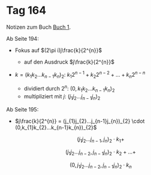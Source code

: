 # Tag 164

Notizen zum Buch [Buch 1](../Buch1.md).

Ab Seite 194:
* Fokus auf $(2\pi i)j\frac{k}{2^{n}}$
  - auf den Ausdruck $j\frac{k}{2^{n}}$

* $k = (k_{1} k_{2} ... k_{n-1} k_{n})_{2}$: $k_{1} 2^{n-1} + k_{2} 2^{n-2} + ... + k_{n} 2^{n-n}$
  - dividiert durch $2^{n}$: $(0,k_{1}k_{2}...k_{n-1}k_{n})_{2}$
  - multipliziert mit $j$: $(j_{1}j_{2}...j_{n-1}j_{n})_{2}$

Ab Seite 195:
* $j\frac{k}{2^{n}} = (j_{1}j_{2}...j_{n-1}j_{n})_{2} \cdot (0,k_{1}k_{2}...k_{n-1}k_{n})_{2}$
```math
(j_{1}j_{2}...j_{n-1},j_{n})_{2} \cdot k_{1} +
```
```math
(j_{1}j_{2}...j_{n-2},j_{n-1}j_{n})_{2} \cdot k_{2} + ... +
```
```math
(0,j_{1}j_{2}...j_{n-2},j_{n-1}j_{n})_{2} \cdot k_{n}
```
